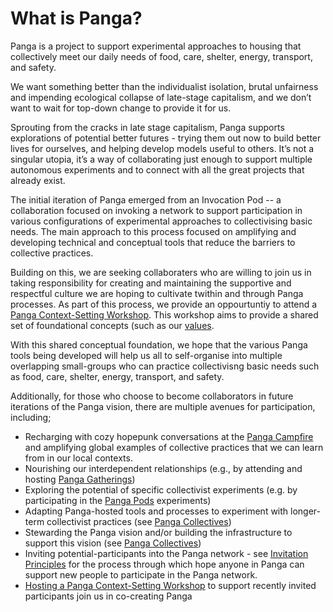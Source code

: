# What is Panga?

Panga is a project to support experimental approaches to housing that collectively meet our daily needs of food, care, shelter, energy, transport, and safety.

We want something better than the individualist isolation, brutal unfairness and impending ecological collapse of late-stage capitalism, and we don’t want to wait for top-down change to provide it for us.

Sprouting from the cracks in late stage capitalism, Panga supports explorations of potential better futures - trying them out now to build better lives for ourselves, and helping develop models useful to others. It’s not a singular utopia, it’s a way of collaborating just enough to support multiple autonomous experiments and to connect with all the great projects that already exist.

The initial iteration of Panga emerged from an Invocation Pod -- a collaboration focused on invoking a network to support participation in various configurations of experimental approaches to collectivising basic needs. The main approach to this process focused on amplifying and developing technical and conceptual tools that reduce the barriers to collective practices. 

Building on this, we are seeking collaboraters who are willing to join us in taking responsibility for creating and maintaining the supportive and respectful culture we are hoping to cultivate twithin and through Panga processes. As part of this process, we provide an oppourtuntiy to attend a [Panga Context-Setting Workshop](panga-concepts/participating_in_panga/panga_workshop_intro.md). This workshop aims to provide a shared set of foundational concepts (such as our [values](panga-concepts/participating_in_panga/panga_values.md).

With this shared conceptual foundation, we hope that the various Panga tools being developed will help us all to self-organise into multiple overlapping small-groups who can practice collectivisng basic needs such as food, care, shelter, energy, transport, and safety. 

Additionally, for those who choose to become collaborators in future iterations of the Panga vision, there are multiple avenues for participation, including;

  * Recharging with cozy hopepunk conversations at the [Panga Campfire](panga-concepts/participating_in_panga/panga_campfire.md) and amplifying global examples of collective practices that we can learn from in our local contexts.
  * Nourishing our interdependent relationships (e.g., by attending and hosting [Panga Gatherings](panga-concepts/participating_in_panga/panga_gatherings.md))
  * Exploring the potential of specific collectivist experiments (e.g. by participating in the [Panga Pods](panga-concepts/participating_in_panga/panga_pods.md) experiments) 
  * Adapting Panga-hosted tools and processes to experiment with longer-term collectivist practices (see [Panga Collectives](panga-concepts/participating_in_panga/panga_collectives.md))
  * Stewarding the Panga vision and/or building the infrastructure to support this vision (see [Panga Collectives](panga-concepts/participating_in_panga/panga_collectives.md))
  * Inviting potential-participants into the Panga network - see [Invitation Principles](panga-concepts/participating_in_panga/panga_invitation_principles.md) for the process through which hope anyone in Panga can support new people to participate in the Panga network. 
  * [Hosting a Panga Context-Setting Workshop](panga-concepts/participating_in_panga/workshop_host_guidelines.md) to support recently invited participants join us in co-creating Panga

